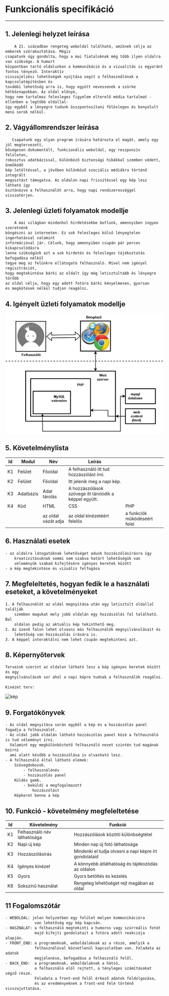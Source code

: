 # Funkcionális specifikáció
___
## 1. Jelenlegi helyzet leírása
        A 21. században rengeteg weboldal található, amiknek célja az emberek szórakoztatása. Mégis
    csapatunk úgy gondolta, hogy a mai fiataloknak még több ilyen oldalra van szüksége. A humort
    központban tartó oldalunkon a kommunikáció és a vizualitás is egyaránt fontos tényező. Interaktív
    visszajelzési lehetőségek nyújtása segít a felhasználónak a kapcsolatépítésben és 
    további lehetőség arra is, hogy együtt nevessenek a szürke hétköznapokban. Az oldal előnye,
    hogy nem tartalmaz felesleges figyelem elterelő média tartalmat -ellenben a legtöbb oldallal-
    így egyből a lényegre tudunk összpontosítani fölösleges és bonyolult menü sorok nélkül.


## 2. Vágyállomrendszer leírása
       Csapatunk egy olyan program írására határozta el magát, amely egy jól megtervezett,
    bőségesen dokumentált, funkcionális weboldal, egy reszponzív felületen,
    robusztus adatbázissal, különböző biztonsági hibákkal szemben védett, önműködő
    kép letöltéssel, a jövőben különböző szociális médiákra történő integrált
    megosztást támogatva. Az oldalon napi frissítéssel egy kép lesz látható így
    ösztönözve a felhasználót arra, hogy napi rendszerességgel visszatérjen.


## 3. Jelenlegi üzleti folyamatok modellje
        A mai világban mindenhol hirdetésekbe botlunk, amennyiben ingyen szeretnénk
    böngészni az interneten. Ez sok felesleges külső lényegtelen ingerhatással valamint
    információval jár. Célunk, hogy amennyiben csupán pár perces kikapcsolódásra
    lenne szükségünk azt a sok hirdetés és felesleges tájékoztatás befogadása nélkül
    tegye meg az felünkre ellátogató felhasználó. Mivel nem igényel regisztrációt,
    hogy megtekintése bárki az oldalt így még letisztultabb és lényegre törőbb
    az oldal célja, hogy egy adott fotóra bárki kényelmesen, gyorsan
    és megkötések nélkül tudjon reagálni.


## 4. Igényelt üzleti folyamatok modellje

![Untitled Diagram](https://github.com/rokobata510/space/blob/main/pics/Untitled%20Diagram.jpg?raw=true)
  
  
## 5. Követelménylista
| Id | Modul | Név | Leírás |    |
| :---: | --- | --- | --- | --- |
| K1 | Felület | Főoldal | A felhasználó itt tud hozzászólást írni. | |
| K2 | Felület | Főoldal | Itt jelenik meg a napi kép. |                                         |
| K3 | Adatbázis | Adat tárolás | A hozzászólások szövege itt tárolódik a képpel együtt. |       |
| K4 | Kód  | HTML                |  CSS                         |  PHP                          |
|    |     | az oldal vázát adja | az oldal kinézetéért felelős | a funkciók működéséért felel  |


## 6. Használati esetek
    - az oldalra látogatóknak lehetőséget adunk hozzászólásírásra így
        kreativitásuknak semmi sem szabva határt lehetőségük van
        véleményük szabad kifejtésére igényes keretek között
    - a kép megtekintése és vizuális felfogása


## 7. Megfeleltetés, hogyan fedik le a használati eseteket, a követelményeket
    1. A felhasználót az oldal megnyitása után egy letisztult oldallal találják
        szemben magukat mely jobb oldalán egy hozzászólás fal található. Bal
        oldalon pedig az aktuális kép tekinthető meg.
    2. Az üzenő falon lehet olvasni más felhasználók megnyilvánulásait és
        lehetőség van hozzászólás írására is.
    3. A képpel interaktálni nem lehet csupán megtekinteni azt.
    
    
## 8. Képernyőtervek
    Terveink szerint az oldalon látható lesz a kép igényes keretek között és egy
    megnyilvánulások sor ahol a napi képre tudnak a felhasználók reagálni.
    
    Kinézet terv:
   ![kép](https://user-images.githubusercontent.com/114166697/195412573-3f7f6ba4-c623-4824-829d-97e6ee23b59b.png)


## 9. Forgatókönyvek
    - Az oldal megnyitása során egyből a kép és a hozzászólás panel fogadja a felhasználót. 
    - Az oldal jobb oldalán látható hozzászólás panel közé a felhasználó is tud véleményt írni.
      Valamint egy megkülönböztető felhasználó nevet szintén tud magának beírni
      ami alatt később a hozzászólása is olvasható lesz.
    - A felhasználó által látható elemek:
        Szövegdobozok.
            - felhasználónév
            - hozzászólás panel
        Küldés gomb.
            - beküldi a megfogalmazott
                hozzászólást
        Képkeret benne a kép


## 10. Funkció - követelmény megfeleltetése
  | Id | Követelmény | Funkció |
  | :---: | --- | --- |
  | K1 | Felhasználó név láthatósága | Hozzászólások közötti különbségtétel |
  | K2 | Napi új kép | Minden nap új fotó láthatósága |
  | K3 | Hozzászólásírás | Mindenki el tudja olvasni a napi képre írt gondolataid |
  | K4 | Igényes kinézet | A könnyebb átláthatóság és tájékozódás az oldalon |
  | K5 | Gyors | Gyors betöltés és kezelés |
  | K6 | Sokszínű használat | Rengeteg lehetőséget rejt magában az oldal |


## 11 Fogalomszótár
    - WEBOLDAL: jelen helyzetben egy felület melyen kommunikációra
                 van lehetőség egy kép kapcsán.
    - HASZNÁLAT: a felhasználó megtekinti a humoros vagy szürreális fotót
                 majd kifejti gondolatait a fotóra adott reakciója alapján.
    - FRONT_END: a programoknak, weboldalaknak az a része, amelyik a
                 felhasználóval közvetlenül kapcsolatban van. Feladata az adatok
                 megjelenése, befogadása a felhasználó felől.
    - BACK_END:  a programoknak, weboldalaknak a hátsó,
                 a felhasználó elől rejtett, a tényleges számításokat végző része.
                 Feladata a front‑end felől érkező adatok feldolgozása,
                 és az eredményeknek a front‑end felé történő visszajuttatása.

